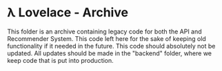 # λ Lovelace - Archive

This folder is an archive containing legacy code for both the API and Recommender System. This code left here for the sake of keeping old functionality if it needed in the future. This code should absolutely not be updated. All updates should be made in the "backend" folder, where we keep code that is put into production.